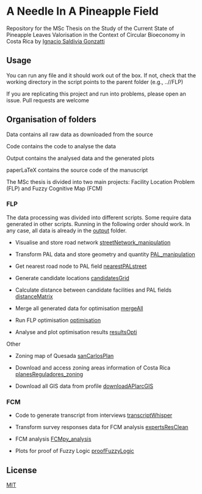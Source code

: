 # A Needle In A Pineapple Field

Repository for the MSc Thesis on the Study of the Current State of Pineapple Leaves Valorisation in the Context of Circular Bioeconomy in Costa Rica by [Ignacio Saldivia Gonzatti](https://www.isaldiviagonzatti.nl/)

## Usage

You can run any file and it should work out of the box. If not, check that the working directory in the script points to the parent folder (e.g., ..//FLP)

If you are replicating this project and run into problems, please open an issue. Pull requests are welcome

## Organisation of folders

Data contains all raw data as downloaded from the source

Code contains the code to analyse the data

Output contains the analysed data and the generated plots

paperLaTeX contains the source code of the manuscript

The MSc thesis is divided into two main projects: Facility Location Problem (FLP) and Fuzzy Cognitive Map (FCM)

### FLP

The data processing was divided into different scripts. Some require data generated in other scripts. Running in the following order should work. In any case, all data is already in the [output](FLP/output) folder.

* Visualise and store road network [streetNetwork_manipulation](FLP/code/streetNetwork_manipulation.ipynb)

* Transform PAL data and store geometry and quantity [PAL_manipulation](FLP/code/PAL_manipulation.ipynb)

* Get nearest road node to PAL field [nearestPALstreet](FLP/code/nearestPALstreet.ipynb)

* Generate candidate locations [candidatesGrid](FLP/code/candidatesGrid.ipynb)

* Calculate distance between candidate facilities and PAL fields [distanceMatrix](FLP/code/distanceMatrix.ipynb)

* Merge all generated data for optimisation [mergeAll](FLP/code/mergeAll.ipynb)

* Run FLP optimisation [optimisation](FLP/code/optimisation.ipynb)

* Analyse and plot optimisation results [resultsOpti](FLP/code/resultsOpti.ipynb)

Other

* Zoning map of Quesada [sanCarlosPlan](FLP/code/sanCarlosPlan.ipynb)

* Download and access zoning areas information of Costa Rica [planesReguladores_zoning](FLP/code/planesReguladores_zoning.ipynb)

* Download all GIS data from profile [downloadAPIarcGIS](FLP/code/downloadAPIarcGIS.py)

### FCM

* Code to generate transcript from interviews [transcriptWhisper](FCM/code/transcriptWhisper.ipynb)

* Transform survey responses data for FCM analysis [expertsResClean](FCM/code/expertsResClean.ipynb)

* FCM analysis [FCMpy_analysis](FCM/code/FCMpy_analysis.ipynb)

* Plots for proof of Fuzzy Logic [proofFuzzyLogic](FCM/code/proofFuzzyLogic.ipynb)

## License

[MIT](https://choosealicense.com/licenses/mit/)
